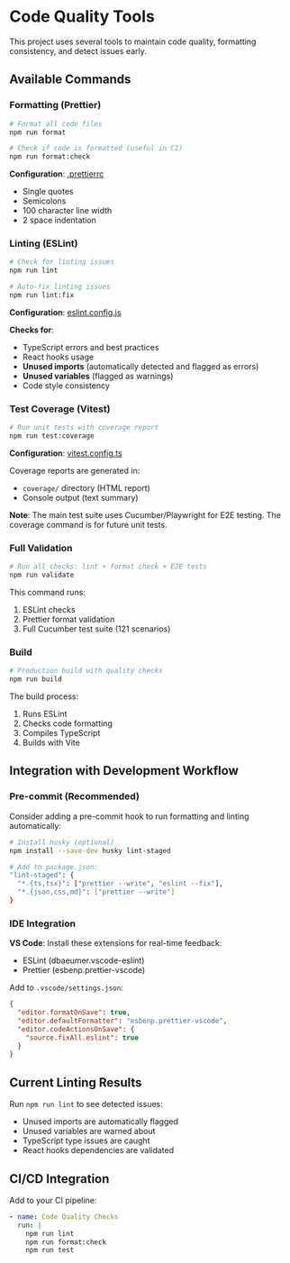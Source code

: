 # Code Quality Tools

This project uses several tools to maintain code quality, formatting consistency, and detect issues early.

## Available Commands

### Formatting (Prettier)

```bash
# Format all code files
npm run format

# Check if code is formatted (useful in CI)
npm run format:check
```

**Configuration**: [.prettierrc](.prettierrc)

- Single quotes
- Semicolons
- 100 character line width
- 2 space indentation

### Linting (ESLint)

```bash
# Check for linting issues
npm run lint

# Auto-fix linting issues
npm run lint:fix
```

**Configuration**: [eslint.config.js](eslint.config.js)

**Checks for**:

- TypeScript errors and best practices
- React hooks usage
- **Unused imports** (automatically detected and flagged as errors)
- **Unused variables** (flagged as warnings)
- Code style consistency

### Test Coverage (Vitest)

```bash
# Run unit tests with coverage report
npm run test:coverage
```

**Configuration**: [vitest.config.ts](vitest.config.ts)

Coverage reports are generated in:

- `coverage/` directory (HTML report)
- Console output (text summary)

**Note**: The main test suite uses Cucumber/Playwright for E2E testing. The coverage command is for future unit tests.

### Full Validation

```bash
# Run all checks: lint + format check + E2E tests
npm run validate
```

This command runs:

1. ESLint checks
2. Prettier format validation
3. Full Cucumber test suite (121 scenarios)

### Build

```bash
# Production build with quality checks
npm run build
```

The build process:

1. Runs ESLint
2. Checks code formatting
3. Compiles TypeScript
4. Builds with Vite

## Integration with Development Workflow

### Pre-commit (Recommended)

Consider adding a pre-commit hook to run formatting and linting automatically:

```bash
# Install husky (optional)
npm install --save-dev husky lint-staged

# Add to package.json:
"lint-staged": {
  "*.{ts,tsx}": ["prettier --write", "eslint --fix"],
  "*.{json,css,md}": ["prettier --write"]
}
```

### IDE Integration

**VS Code**: Install these extensions for real-time feedback:

- ESLint (dbaeumer.vscode-eslint)
- Prettier (esbenp.prettier-vscode)

Add to `.vscode/settings.json`:

```json
{
  "editor.formatOnSave": true,
  "editor.defaultFormatter": "esbenp.prettier-vscode",
  "editor.codeActionsOnSave": {
    "source.fixAll.eslint": true
  }
}
```

## Current Linting Results

Run `npm run lint` to see detected issues:

- Unused imports are automatically flagged
- Unused variables are warned about
- TypeScript type issues are caught
- React hooks dependencies are validated

## CI/CD Integration

Add to your CI pipeline:

```yaml
- name: Code Quality Checks
  run: |
    npm run lint
    npm run format:check
    npm run test
```
